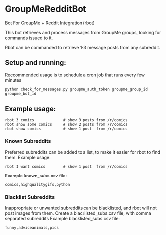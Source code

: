 # GroupMeRedditBot
Bot For GroupMe + Reddit Integration (rbot)

This bot retrieves and process messages from GroupMe groups, looking for commands issued to it.

Rbot can be commanded to retrieve 1-3 message posts from any subreddit.

## Setup and running:
Reccommended usage is to schedule a cron job that runs every few minutes
```
python check_for_messages.py groupme_auth_token groupme_group_id groupme_bot_id
```

## Example usage:
```
rbot 3 comics             # show 3 posts from /r/comics
rbot show some comics     # show 2 posts from /r/comics
rbot show comics          # show 1 post  from /r/comics
```


### Known Subreddits
Preferred subreddits can be added to a list, to make it easier for rbot to find them.
Example usage:
```
rbot I want comics        # show 1 post  from /r/comics
```
Example known_subs.csv file:
```
comics,highqualitygifs,python
```


### Blacklist Subreddits
Inappropriate or unwanted subreddits can be blacklisted, and rbot will not post images from them.
Create a blacklisted_subs.csv file, with comma separated subreddits
Example blacklisted_subs.csv file:
```
funny,adviceanimals,pics
```
